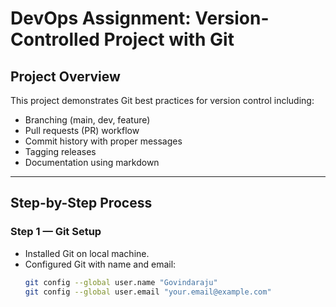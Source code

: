 # DevOps Assignment: Version-Controlled Project with Git

## Project Overview
This project demonstrates Git best practices for version control including:
- Branching (main, dev, feature)
- Pull requests (PR) workflow
- Commit history with proper messages
- Tagging releases
- Documentation using markdown

---

## Step-by-Step Process

### Step 1 — Git Setup
- Installed Git on local machine.
- Configured Git with name and email:
  ```bash
  git config --global user.name "Govindaraju"
  git config --global user.email "your.email@example.com"
